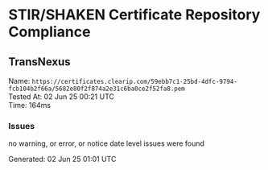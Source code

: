 # STIR/SHAKEN Certificate Repository Compliance

## TransNexus

Name: `https://certificates.clearip.com/59ebb7c1-25bd-4dfc-9794-fcb104b2f66a/5682e80f2f874a2e31c6ba0ce2f52fa8.pem`\
Tested At: 02 Jun 25 00:21 UTC\
Time: 164ms

### Issues

no warning, or error, or notice date level issues were found

Generated: 02 Jun 25 01:01 UTC